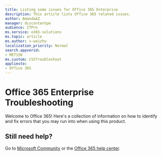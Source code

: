 ```yaml
---
title: Listing some issues for Office 365 Enterprise
description: This article lists Office 365 related issues.
author: AmandaAZ
manager: dcscontentpm
audience: ITPro
ms.service: o365-solutions
ms.topic: article
ms.author: v-weizhu
localization_priority: Normal
search.appverid: 
- MET150
ms.custom: CSSTroubleshoot
appliesto:
- Office 365
---
```


# Office 365 Enterprise Troubleshooting

Welcome to Office 365! Here's a collection of information on how to identify and fix errors that you may run into when using this product.

## Still need help? 

Go to [Microsoft Community](https://answers.microsoft.com) or the [Office 365 help center](https://docs.microsoft.com/Office365/Enterprise/).
